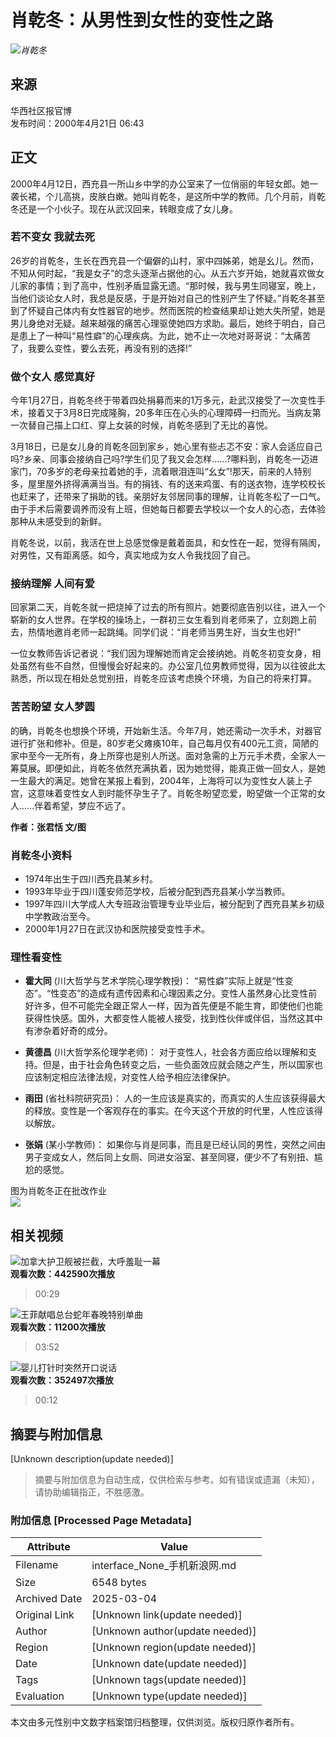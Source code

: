 # 肖乾冬：从男性到女性的变性之路

_![肖乾冬](//n.sinaimg.cn/sinakd10200/360/w180h180/20221208/8cc3-892980d7c3039b088c8a31f31d74c242.jpg)_

## 来源
华西社区报官博  
发布时间：2000年4月21日 06:43  

## 正文

2000年4月12日，西充县一所山乡中学的办公室来了一位俏丽的年轻女郎。她一袭长裙，个儿高挑，皮肤白嫩。她叫肖乾冬，是这所中学的教师。几个月前，肖乾冬还是一个小伙子。现在从武汉回来，转眼变成了女儿身。

### 若不变女 我就去死

26岁的肖乾冬，生长在西充县一个偏僻的山村，家中四姊弟，她是幺儿。然而，不知从何时起，“我是女子”的念头逐渐占据他的心。从五六岁开始，她就喜欢做女儿家的事情；到了高中，性别矛盾显露无遗。“那时候，我与男生同寝室，晚上，当他们谈论女人时，我总是反感，于是开始对自己的性别产生了怀疑。”肖乾冬甚至到了怀疑自己体内有女性器官的地步。然而医院的检查结果却让她大失所望，她是男儿身绝对无疑。越来越强的痛苦心理驱使她四方求助。最后，她终于明白，自己是患上了一种叫“易性癖”的心理疾病。为此，她不止一次地对哥哥说：“太痛苦了，我要么变性，要么去死，再没有别的选择!”

### 做个女人 感觉真好

今年1月27日，肖乾冬终于带着四处捐募而来的1万多元，赴武汉接受了一次变性手术，接着又于3月8日完成隆胸，20多年压在心头的心理障碍一扫而光。当病友第一次替自己描上口红、穿上女装的时候，肖乾冬感到了无比的喜悦。

3月18日，已是女儿身的肖乾冬回到家乡，她心里有些忐忑不安：家人会适应自己吗?乡亲、同事会接纳自己吗?学生们见了我又会怎样……?哪料到，肖乾冬一迈进家门，70多岁的老母亲拉着她的手，流着眼泪连叫“幺女”!那天，前来的人特别多，屋里屋外挤得满满当当。有的捐钱、有的送来鸡蛋、有的送衣物，连学校校长也赶来了，还带来了捐助的钱。亲朋好友邻居同事的理解，让肖乾冬松了一口气。由于手术后需要调养而没有上班，但她每日都要去学校以一个女人的心态，去体验那种从未感受到的新鲜。

肖乾冬说，以前，我活在世上总感觉像是戴着面具，和女性在一起，觉得有隔阂，对男性，又有距离感。如今，真实地成为女人令我找回了自己。

### 接纳理解 人间有爱

回家第二天，肖乾冬就一把烧掉了过去的所有照片。她要彻底告别以往，进入一个崭新的女人世界。在学校的操场上，一群初三女生看到肖老师来了，立刻跑上前去，热情地邀肖老师一起跳绳。同学们说：“肖老师当男生好，当女生也好!”

一位女教师告诉记者说：“我们因为理解她而肯定会接纳她。肖乾冬初变女身，相处虽然有些不自然，但慢慢会好起来的。办公室几位男教师觉得，因为以往彼此太熟悉，所以现在相处总觉别扭，肖乾冬应该考虑换个环境，为自己的将来打算。

### 苦苦盼望 女人梦圆

的确，肖乾冬也想换个环境，开始新生活。今年7月，她还需动一次手术，对器官进行扩张和修补。但是，80岁老父瘫痪10年，自己每月仅有400元工资，简陋的家中至今一无所有，身上所穿也是别人所送。面对急需的上万元手术费，全家人一筹莫展。即便如此，肖乾冬依然充满执着，因为她觉得，能真正做一回女人，是她一生最大的满足。她曾在某报上看到，2004年，上海将可以为变性女人装上子宫，这意味着变性女人到时能怀孕生子了。肖乾冬盼望恋爱，盼望做一个正常的女人……伴着希望，梦应不远了。

**作者：张君恬 文/图**

### 肖乾冬小资料

- 1974年出生于四川西充县某乡村。
- 1993年毕业于四川蓬安师范学校，后被分配到西充县某小学当教师。
- 1997年四川大学成人大专班政治管理专业毕业后，被分配到了西充县某乡初级中学教政治至今。
- 2000年1月27日在武汉协和医院接受变性手术。

### 理性看变性

- **霍大同** (川大哲学与艺术学院心理学教授)： “易性癖”实际上就是“性变态”。“性变态”的造成有遗传因素和心理因素之分。变性人虽然身心比变性前好许多，但不可能完全跟正常人一样，因为首先便是不能生育，即使他们也能获得性快感。国外，大都变性人能被人接受，找到性伙伴或伴侣，当然这其中有渗杂着好奇的成分。

- **黄德昌** (川大哲学系伦理学老师)： 对于变性人，社会各方面应给以理解和支持。但是，由于社会角色转变之后，一些负面效应就会随之产生，所以国家也应该制定相应法律法规，对变性人给予相应法律保护。

- **雨田** (省社科院研究员)： 人的一生应该是真实的，而真实的人生应该获得最大的释放。变性是一个客观存在的事实。在今天这个开放的时代里，人性应该得以解放。

- **张娟** (某小学教师)： 如果你与肖是同事，而且是已经认同的男性，突然之间由男子变成女人，然后同上女厕、同进女浴室、甚至同寝，便少不了有别扭、尴尬的感觉。

图为肖乾冬正在批改作业  
_![](//n.sinaimg.cn/default/2fb77759/20151125/320X320.png)_

## 相关视频

![加拿大护卫舰被拦截，大呼羞耻一幕](//z0.sinaimg.cn/auto/crop?img=https://n.sinaimg.cn/sinakd20250122ac/533/w480h853/20250122/4724-34d9612f60c1a957a46c788d165320fa.jpg&size=370_207&bgf=1&bgc=%23000000)  
**观看次数：442590次播放**  
> 00:29  

![王菲献唱总台蛇年春晚特别单曲](//z0.sinaimg.cn/auto/crop?img=https://n.sinaimg.cn/vmsri/orj480/007S2YvRly1hxtbox379oj31hc0u0x6q.jpg&size=370_207&bgf=1&bgc=%23000000)  
**观看次数：11200次播放**  
> 03:52  

![婴儿打针时突然开口说话](//z0.sinaimg.cn/auto/crop?img=https://n.sinaimg.cn/sinakd20250121ac/770/w440h330/20250121/6ea6-ca5f0687925e5e62fb5b074c3decab3a.jpg&size=370_207&bgf=1&bgc=%23000000)  
**观看次数：352497次播放**  
> 00:12  
<!-- tcd_original_link https://interface.sina.cn/pc_to_wap.d.html?ref=http%3A%2F%2Fnews.sina.com.cn%2Fsociety%2F2000-4-21%2F83543.html -->


## 摘要与附加信息

<!-- tcd_abstract -->
[Unknown description(update needed)]
<!-- tcd_abstract_end -->

> 摘要与附加信息为自动生成，仅供检索与参考。如有错误或遗漏（未知），请协助编辑指正，不胜感激。

### 附加信息 [Processed Page Metadata]

| Attribute       | Value                                  |
|-----------------|----------------------------------------|
| Filename        | interface_None_手机新浪网.md                             |
| Size            | 6548 bytes                           |
| Archived Date   | 2025-03-04                             |
| Original Link   | [Unknown link(update needed)]                       |
| Author          | [Unknown author(update needed)]                               |
| Region          | [Unknown region(update needed)]                               |
| Date            | [Unknown date(update needed)]                                 |
| Tags            | [Unknown tags(update needed)]                                 |
| Evaluation            | [Unknown type(update needed)]                                 |
<!-- tcd_table_end -->

本文由多元性别中文数字档案馆归档整理，仅供浏览。版权归原作者所有。
